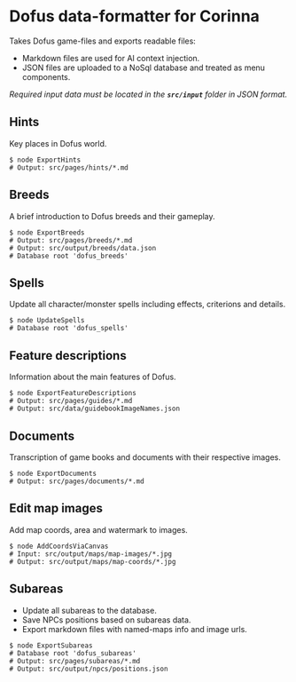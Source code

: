 # Dofus data-formatter for Corinna
Takes Dofus game-files and exports readable files:
- Markdown files are used for AI context injection.
- JSON files are uploaded to a NoSql database and treated as menu components.

*Required input data must be located in the **`src/input`** folder in JSON format.*

## Hints
Key places in Dofus world.
```shell
$ node ExportHints
# Output: src/pages/hints/*.md
```

## Breeds
A brief introduction to Dofus breeds and their gameplay.
```Shell
$ node ExportBreeds
# Output: src/pages/breeds/*.md
# Output: src/output/breeds/data.json
# Database root 'dofus_breeds'
```

## Spells
Update all character/monster spells including effects, criterions and details.
```Shell
$ node UpdateSpells
# Database root 'dofus_spells'
```

## Feature descriptions
Information about the main features of Dofus.
```Shell
$ node ExportFeatureDescriptions
# Output: src/pages/guides/*.md
# Output: src/data/guidebookImageNames.json
```

## Documents
Transcription of game books and documents with their respective images.
```Shell
$ node ExportDocuments
# Output: src/pages/documents/*.md
```

## Edit map images
Add map coords, area and watermark to images.
```Shell
$ node AddCoordsViaCanvas
# Input: src/output/maps/map-images/*.jpg
# Output: src/output/maps/map-coords/*.jpg
```

## Subareas
- Update all subareas to the database.
- Save NPCs positions based on subareas data.
- Export markdown files with named-maps info and image urls.
```Shell
$ node ExportSubareas
# Database root 'dofus_subareas'
# Output: src/pages/subareas/*.md
# Output: src/output/npcs/positions.json
```